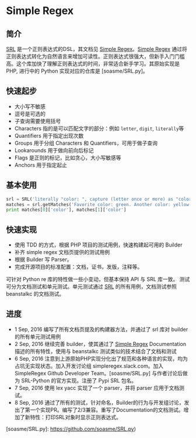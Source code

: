 # Simple Regex

## 简介

[SRL] 是一个正则表达式的DSL，其文档见 [Simple Regex]。[Simple Regex] 通过将正则表达式转化为自然语言来增加可读性。正则表达式很强大，但新手入门门槛高。这个库加快了理解正则表达式的时间，非常适合新手学习。其原始实现是 PHP, 进行中的 Python 实现对应的仓库是 [soasme/SRL.py]。

## 快速起步

- 大小写不敏感
- 逗号是可选的
- 子查询需要使用括号
- Characters 指的是可以匹配文字的部分：例如 `letter`, `digit`, `literally`等
- Quantifiers 用于指定出现次数
- Groups 用于分组 Characters 和 Quantifiers，可用于做子查询
- Lookarounds 用于做向前向后标记
- Flags 是正则的标记，比如贪心，大小写敏感等
- Anchors 用于指定起止

## 基本使用

```python
srl = SRL('literally "color: ", capture (letter once or more) as "color", literally "."')
matches = srl.getMatches('Favorite color: green. Another color: yellow.')
print matches[0]['color'], matches[1]['color']
```

## 快速实现

- 使用 TDD 的方式，根据 PHP 项目的测试用例，快速构建起可用的 Builder
- 补齐 simple regex 文档页提供的测试用例
- 根据 Builder 写 Parser。
- 完成开源项目的标准配置：文档，证书，发版，注释等。

可针对 Python re 库的特性做一些小变动，但基本保持 API 与 SRL 库一致。
测试可分为文档测试和单元测试。单元测试通过 [SRL] 的所有用例，文档测试参照 beanstalkc 的文档测试。

## 进度

- 1 Sep, 2016 编写了所有文档页提及的构建器方法，并通过了 srl 库对 builder 的所有单元测试用例
- 2 Sep, 2016 继续完善 builder，使其通过了 [Simple Regex] Documentation 描述的所有特性，使用与 beanstalkc 测试类似的技术结合了文档和测试
- 6 Sep, 2016 注意到上游原始PHP实现分化出了规范和各种语言的实现，均为占坑无实现状态。加入开发讨论组 simpleregex.slack.com。加入 SimpleRegex Github Developer Team。[soasme/SRL.py] 与作者讨论后做为 SRL-Python 的官方实现。注册了 Pypi SRL 包名。
- 7 Sep, 2016 使用 lex yacc 实现了一个 parser，并将 parser 应用于文档测试。
- 8 Sep, 2016 通过了所有的测试，针对命名，Builder的行为与开发组讨论，发出了第一个实现PR。编写了2/3兼容。重写了Documentation的文档测试。增加了新特性：打印SRL对象时显示正则表达式。

[SRL]: https://github.com/TYVRNET/SRL
[Simple Regex]: https://simple
[soasme/SRL.py]: https://github.com/soasme/SRL.py)
